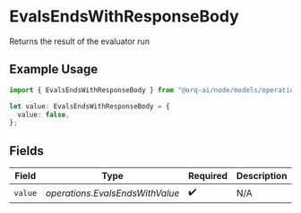# EvalsEndsWithResponseBody

Returns the result of the evaluator run

## Example Usage

```typescript
import { EvalsEndsWithResponseBody } from "@orq-ai/node/models/operations";

let value: EvalsEndsWithResponseBody = {
  value: false,
};
```

## Fields

| Field                           | Type                            | Required                        | Description                     |
| ------------------------------- | ------------------------------- | ------------------------------- | ------------------------------- |
| `value`                         | *operations.EvalsEndsWithValue* | :heavy_check_mark:              | N/A                             |